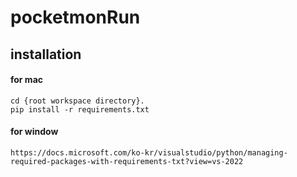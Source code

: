 # pocketmonRun

## installation

#### for mac
```
cd {root workspace directory}. 
pip install -r requirements.txt
```

#### for window
```
https://docs.microsoft.com/ko-kr/visualstudio/python/managing-required-packages-with-requirements-txt?view=vs-2022
```

